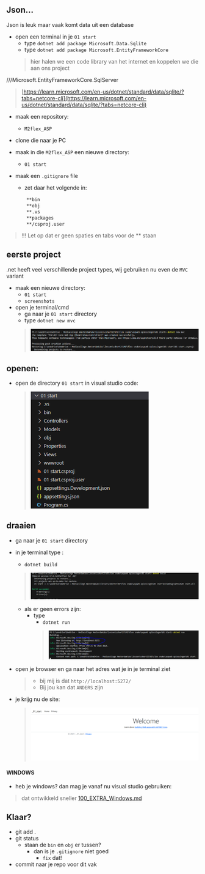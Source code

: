 
## Json...

Json is leuk maar vaak komt data uit een database

- open een terminal in je `01 start`
    - type `dotnet add package Microsoft.Data.Sqlite`
    - type `dotnet add package Microsoft.EntityFrameworkCore`
    > hier halen we een code library van het internet en koppelen we die aan ons project


///Microsoft.EntityFrameworkCore.SqlServer
> [https://learn.microsoft.com/en-us/dotnet/standard/data/sqlite/?tabs=netcore-cli](https://learn.microsoft.com/en-us/dotnet/standard/data/sqlite/?tabs=netcore-cli)
- maak een repository:
    - `M2flex_ASP`
- clone die naar je PC

- maak in die `M2flex_ASP`  een nieuwe directory:
    - `01 start`
- maak een `.gitignore` file
    - zet daar het volgende in:
    ```
        **bin
        **obj
        **.vs
        **packages
        **/csproj.user
    ```
> !!! Let op dat er geen spaties en tabs voor de ** staan

## eerste project

.net heeft veel verschillende project types, wij gebruiken nu even de `MVC` variant

- maak een nieuwe directory:
    - `01 start`
    - `screenshots`
- open je terminal/cmd
    - ga naar je `01 start` directory
    - type `dotnet new mvc`
    > ![](img/newproject.PNG)


## openen:

- open de directory `01 start` in visual studio code:
    > ![](img/macvisual.PNG)

## draaien

- ga naar je `01 start` directory
- in je terminal type :
    - `dotnet build`
    > ![](img/build.PNG)
    - als er geen errors zijn:
        - type
            - `dotnet run`
            > ![](img/run.PNG)

- open je browser en ga naar het adres wat je in je terminal ziet
    > - bij mij is dat `http://localhost:5272/`
    > - Bij jou kan dat `ANDERS` zijn

- je krijg nu de site:
    > ![](img/site.PNG)


#### WINDOWS

- heb je windows? dan mag je vanaf nu visual studio gebruiken:
> dat ontwikkeld sneller
[100_EXTRA_Windows.md](./100_EXTRA_Windows.md)

## Klaar?

- git add .
- git status
    - staan de `bin` en `obj` er tussen?
        - dan is je `.gitignore` niet goed
            - `fix` dat!
- commit naar je repo voor dit vak
